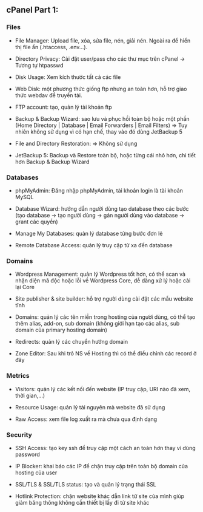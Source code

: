 
## cPanel Part 1:
### Files
- File Manager: Upload file, xóa, sửa file, nén, giải nén. Ngoài ra để hiển thị file ẩn (.htaccess, .env...).

- Directory Privacy: Cài đặt user/pass cho các thư mục trên cPanel → Tương tự htpasswd

- Disk Usage: Xem kích thước tất cả các file

- Web Disk: một phương thức giống ftp nhưng an toàn hơn, hỗ trợ giao thức webdav để truyền tải.

- FTP account: tạo, quản lý tài khoản ftp

- Backup & Backup Wizard: sao lưu và phục hồi toàn bộ hoặc một phần (Home Directory | Database | Email Forwarders | Email Filters) => Tuy nhiên không sử dụng vì có hạn chế, thay vào đó dùng JetBackup 5

- File and Directory Restoration: => Không sử dụng

- JetBackup 5: Backup và Restore toàn bộ, hoặc từng cái nhỏ hơn, chi tiết hơn Backup & Backup Wizard

### Databases
- phpMyAdmin: Đăng nhập phpMyAdmin, tài khoản login là tài khoản MySQL

- Database Wizard: hướng dẫn người dùng tạo database theo các bước (tạo database -> tạo người dùng -> gán người dùng vào database -> grant các quyền)

- Manage My Databases: quản lý database từng bước đơn lẻ

- Remote Database Access: quản lý truy cập từ xa đến database

### Domains
- Wordpress Management: quản lý Wordpress tốt hơn, có thể scan và nhận diện mã độc hoặc lỗi về Wordpress Core, dễ dàng xử lý hoặc cài lại Core

- Site publisher & site builder: hỗ trợ người dùng cài đặt các mẫu website tĩnh

- Domains: quản lý các tên miền trong hosting của người dùng, có thể tạo thêm alias, add-on, sub domain (không giới hạn tạo các alias, sub domain của primary hosting domain)

- Redirects: quản lý các chuyển hướng domain

- Zone Editor: Sau khi trỏ NS về Hosting thì có thể điều chỉnh các record ở đây

### Metrics
- Visitors: quản lý các kết nối đến website (IP truy cập, URI nào đã xem, thời gian,...)

- Resource Usage: quản lý tài nguyên mà website đã sử dụng

- Raw Access: xem file log xuất ra mà chưa qua định dạng

### Security
- SSH Access: tạo key ssh để truy cập một cách an toàn hơn thay vì dùng password

- IP Blocker: khai báo các IP để chặn truy cập trên toàn bộ domain của hosting của user

- SSL/TLS & SSL/TLS status: tạo và quản lý trạng thái SSL

- Hotlink Protection: chặn website khác dẫn link từ site của mình giúp giảm băng thông không cần thiết bị lấy đi từ site khác
